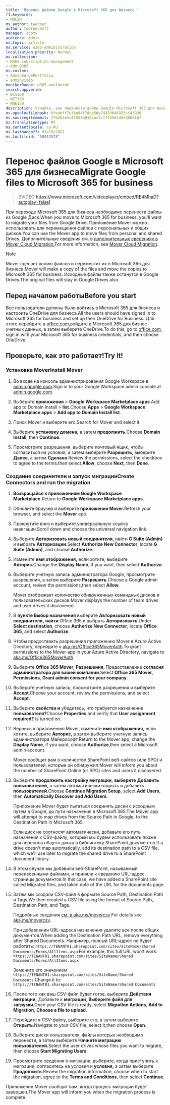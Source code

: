 ```yaml
---
title: 'Перенос файлов Google в Microsoft 365 для бизнеса '
f1.keywords:
- NOCSH
ms.author: twerner
author: twernermsft
manager: scotv
audience: Admin
ms.topic: article
ms.service: o365-administration
localization_priority: Normal
ms.collection:
- M365-subscription-management
- Adm_O365
ms.custom:
- AdminSurgePortfolio
- adminvideo
monikerRange: o365-worldwide
search.appverid:
- BCS160
- MET150
- MOE150
description: Узнайте, как перенести файлы Google Microsoft 365 для бизнеса с помощью Mover.
ms.openlocfilehash: 6feabff7e36e84f7dba56e74333648325cf43920
ms.sourcegitcommit: 27b2b2e5c41934b918cac2c171556c45e36661bf
ms.translationtype: MT
ms.contentlocale: ru-RU
ms.lasthandoff: 03/19/2021
ms.locfileid: "50913578"
---
```

# <a name="migrate-google-files-to-microsoft-365-for-business"></a><span data-ttu-id="754ee-103">Перенос файлов Google в Microsoft 365 для бизнеса</span><span class="sxs-lookup"><span data-stu-id="754ee-103">Migrate Google files to Microsoft 365 for business</span></span> 

> [!VIDEO https://www.microsoft.com/videoplayer/embed/RE4MhaD?autoplay=false]

<span data-ttu-id="754ee-104">При переходе Microsoft 365 для бизнеса необходимо перенести файлы из Google Диск.</span><span class="sxs-lookup"><span data-stu-id="754ee-104">When you move to Microsoft 365 for business, you'll want to migrate your files from Google Drive.</span></span> <span data-ttu-id="754ee-105">Приложение Mover можно использовать для перемещения файлов с персональных и общих дисков.</span><span class="sxs-lookup"><span data-stu-id="754ee-105">You can use the Mover app to move files from personal and shared Drives.</span></span> <span data-ttu-id="754ee-106">Дополнительные сведения см. в [дополнительных сведениях в Mover Cloud Migration.](/sharepointmigration/mover-plan-migration)</span><span class="sxs-lookup"><span data-stu-id="754ee-106">For more information, see [Mover Cloud Migration](/sharepointmigration/mover-plan-migration).</span></span>

> [!NOTE]
> <span data-ttu-id="754ee-107">Mover сделает копию файлов и переместит их в Microsoft 365 для бизнеса.</span><span class="sxs-lookup"><span data-stu-id="754ee-107">Mover will make a copy of the files and move the copies to Microsoft 365 for business.</span></span> <span data-ttu-id="754ee-108">Исходные файлы также останутся в Google Drives.</span><span class="sxs-lookup"><span data-stu-id="754ee-108">The original files will stay in Google Drives also.</span></span>

## <a name="before-you-start"></a><span data-ttu-id="754ee-109">Перед началом работы</span><span class="sxs-lookup"><span data-stu-id="754ee-109">Before you start</span></span>

<span data-ttu-id="754ee-110">Все пользователи должны были войтись в Microsoft 365 для бизнеса и настроить OneDrive для бизнеса.</span><span class="sxs-lookup"><span data-stu-id="754ee-110">All the users should have signed in to Microsoft 365 for business and set up their OneDrive for Business.</span></span> <span data-ttu-id="754ee-111">Для этого перейдите в [office.com,](https://office.com)войдите в Microsoft 365 для бизнес-учетных данных, а затем выберите OneDrive.</span><span class="sxs-lookup"><span data-stu-id="754ee-111">To do this, go to [office.com](https://office.com), sign in with your Microsoft 365 for business credentials, and then choose OneDrive.</span></span>

## <a name="try-it"></a><span data-ttu-id="754ee-112">Проверьте, как это работает!</span><span class="sxs-lookup"><span data-stu-id="754ee-112">Try it!</span></span>

### <a name="install-mover"></a><span data-ttu-id="754ee-113">Установка Mover</span><span class="sxs-lookup"><span data-stu-id="754ee-113">Install Mover</span></span>

1. <span data-ttu-id="754ee-114">Во входе на консоль администрирования Google Workspace в [admin.google.com](https://admin.google.com).</span><span class="sxs-lookup"><span data-stu-id="754ee-114">Sign in to your Google Workspace admin console at [admin.google.com](https://admin.google.com).</span></span>

1. <span data-ttu-id="754ee-115">Выберите **приложения**  >  **Google Workspace Marketplace apps** Add app to Domain Install  >  **list.**</span><span class="sxs-lookup"><span data-stu-id="754ee-115">Choose **Apps** > **Google Workspace Marketplace apps** > **Add app to Domain Install list**.</span></span>

1. <span data-ttu-id="754ee-116">Поиск Mover и выберите его.</span><span class="sxs-lookup"><span data-stu-id="754ee-116">Search for Mover and select it.</span></span>

1. <span data-ttu-id="754ee-117">Выберите **установку домена,** а затем **продолжить**.</span><span class="sxs-lookup"><span data-stu-id="754ee-117">Choose **Domain Install**, then **Continue**.</span></span>

1. <span data-ttu-id="754ee-118">Просмотрите разрешения, выберите почтовый ящик, чтобы согласиться на условия, а затем выберите **Разрешить**, выберите **Далее**, а затем **Сделано**.</span><span class="sxs-lookup"><span data-stu-id="754ee-118">Review the permissions, select the checkbox to agree to the terms,then select **Allow**, choose **Next**, then **Done**.</span></span>

### <a name="create-connectors-and-run-the-migration"></a><span data-ttu-id="754ee-119">Создание соединители и запуск миграции</span><span class="sxs-lookup"><span data-stu-id="754ee-119">Create Connectors and run the migration</span></span>

1. <span data-ttu-id="754ee-120">**Возвращайся к приложениям Google Workspace Marketplace.**</span><span class="sxs-lookup"><span data-stu-id="754ee-120">Return to **Google Workspace Marketplace apps**.</span></span>
1. <span data-ttu-id="754ee-121">Обновите браузер и выберите **приложение Mover.**</span><span class="sxs-lookup"><span data-stu-id="754ee-121">Refresh your browser, and select the **Mover** app.</span></span>
1. <span data-ttu-id="754ee-122">Прокрутите вниз и выберите универсальную ссылку навигации.</span><span class="sxs-lookup"><span data-stu-id="754ee-122">Scroll down and choose the universal navigation link.</span></span>
1. <span data-ttu-id="754ee-123">Выберите **Авторизовать новый соединителя,** найти **G Suite (Admin)** и выбрать **Авторизации**.</span><span class="sxs-lookup"><span data-stu-id="754ee-123">Select **Authorize New Connector**, locate **G Suite (Admin)**, and choose **Authorize**.</span></span>
1. <span data-ttu-id="754ee-124">Измените **имя отображения,** если хотите, выберите **Авториз.**</span><span class="sxs-lookup"><span data-stu-id="754ee-124">Change the **Display Name**, if you want, then select **Authorize**.</span></span>
1. <span data-ttu-id="754ee-125">Выберите учетную запись администратора Google, просмотрите разрешения, а затем выберите **Разрешить**.</span><span class="sxs-lookup"><span data-stu-id="754ee-125">Choose a Google admin account, review the permissions,then select **Allow**.</span></span>

    <span data-ttu-id="754ee-126">Mover отображает количество обнаруженных командных дисков и пользовательских дисков.</span><span class="sxs-lookup"><span data-stu-id="754ee-126">Mover displays the number of team drives and user drives it discovered.</span></span> 

1. <span data-ttu-id="754ee-127">В **пункте Выбор назначения** выберите **Авторизовать новый соединители,** **найти** Office 365 и выбрать **Авторизовать**.</span><span class="sxs-lookup"><span data-stu-id="754ee-127">Under **Select destination**, choose **Authorize New Connector**, locate **Office 365**, and select **Authorize**.</span></span>
1. <span data-ttu-id="754ee-128">Чтобы предоставить разрешения приложению Mover в Azure Active Directory, перейдите к [aka.ms/Office365MoverAuth](https://aka.ms/Office365MoverAuth).</span><span class="sxs-lookup"><span data-stu-id="754ee-128">To grant permissions to the Mover app in your Azure Active Directory, navigate to [aka.ms/Office365MoverAuth](https://aka.ms/Office365MoverAuth).</span></span>
1. <span data-ttu-id="754ee-129">Выберите **Office 365 Mover**, **Разрешения**, Предоставление **согласия администратора для вашей компании**.</span><span class="sxs-lookup"><span data-stu-id="754ee-129">Select **Office 365 Mover**, **Permissions**, **Grant admin consent for your company**.</span></span>
1. <span data-ttu-id="754ee-130">Выберите учетную запись, просмотрите разрешения и выберите **Accept**.</span><span class="sxs-lookup"><span data-stu-id="754ee-130">Choose your account, review the permissions, and select **Accept**.</span></span>
1. <span data-ttu-id="754ee-131">Выберите **свойства и** убедитесь, что требуется назначение **пользователя?**</span><span class="sxs-lookup"><span data-stu-id="754ee-131">Choose **Properties** and verify that **User assignment required?** is turned on.</span></span>
1. <span data-ttu-id="754ee-132">Вернись к приложению Mover, измените **имя отображения,** если хотите, выберите **Авториз,** а затем выберите учетную запись администратора Майкрософт.</span><span class="sxs-lookup"><span data-stu-id="754ee-132">Return to the Mover app, change the **Display Name**, if you want, choose **Authorize**,then select a Microsoft admin account.</span></span>

    <span data-ttu-id="754ee-133">Mover сообщит вам о количестве SharePoint веб-сайтов (или SPO) и пользователей, которые он обнаружил.</span><span class="sxs-lookup"><span data-stu-id="754ee-133">Mover will inform you about the number of SharePoint Online (or SPO) sites and users it discovered.</span></span>
1. <span data-ttu-id="754ee-134">Выберите **продолжить настройку миграции,** **выберите Добавить пользователей,** а затем автоматически открыть и добавить **пользователей**.</span><span class="sxs-lookup"><span data-stu-id="754ee-134">Choose **Continue Migration Setup**, select **Add Users**, then **Automatically Discover and Add Users**.</span></span>

    <span data-ttu-id="754ee-135">Приложение Mover будет пытаться соединять диски с исходным путем в Google, до пути назначения в Microsoft 365.</span><span class="sxs-lookup"><span data-stu-id="754ee-135">The Mover app will attempt to map drives from the Source Path in Google, to the Destination Path in Microsoft 365.</span></span> 

    <span data-ttu-id="754ee-136">Если диск не соотносят автоматически, добавьте его путь назначения к CSV-файлу, который мы будем использовать позже для переноса общего диска в библиотеку SharePoint документов.</span><span class="sxs-lookup"><span data-stu-id="754ee-136">If a drive doesn't map automatically, add its destination path to a CSV file, which we'll use later to migrate the shared drive to a SharePoint document library.</span></span> 

1. <span data-ttu-id="754ee-137">В этом случае мы добавили веб-SharePoint, называемый перенесенными файлами, и приняли к сведению URL-адрес страницы документов.</span><span class="sxs-lookup"><span data-stu-id="754ee-137">In this case, we have added a SharePoint site called Migrated files, and taken note of the URL for the documents page.</span></span> 
1. <span data-ttu-id="754ee-138">Затем мы создали CSV-файл в формате Source Path, Destination Path и Tags.</span><span class="sxs-lookup"><span data-stu-id="754ee-138">We then created a CSV file using the format of Source Path, Destination Path, and Tags.</span></span> 

    <span data-ttu-id="754ee-139">Подробные сведения [см. в aka.ms/movercsv](/sharepointmigration/mover-create-migration-csv).</span><span class="sxs-lookup"><span data-stu-id="754ee-139">For details see [aka.ms/movercsv](/sharepointmigration/mover-create-migration-csv).</span></span>

    <span data-ttu-id="754ee-140">При добавлении URL-адреса назначения удалите все после общих документов.</span><span class="sxs-lookup"><span data-stu-id="754ee-140">When adding the Destination Path URL, remove everything after Shared Documents.</span></span> <span data-ttu-id="754ee-141">Например, полный URL-адрес не будет работать: `https://TENANT01.sharepoint.com/sites/SiteName/Shared Documents/Forms/AllItems.aspx`</span><span class="sxs-lookup"><span data-stu-id="754ee-141">For example, this full URL won't work: `https://TENANT01.sharepoint.com/sites/SiteName/Shared Documents/Forms/AllItems.aspx`</span></span>

    <span data-ttu-id="754ee-142">Замените его значением `https://TENANT01.sharepoint.com/sites/SiteName/Shared Documents`.</span><span class="sxs-lookup"><span data-stu-id="754ee-142">Change it to: `https://TENANT01.sharepoint.com/sites/SiteName/Shared Documents`</span></span>

1. <span data-ttu-id="754ee-143">После того как ваш CSV-файл будет готов, выберите **Действия миграции,** Добавьте к **миграции**, **Выберите файл для загрузки**.</span><span class="sxs-lookup"><span data-stu-id="754ee-143">Once your CSV file is ready, select **Migration Actions**, **Add to Migration**, **Choose a file to upload**.</span></span>
1. <span data-ttu-id="754ee-144">Перейдите к CSV-файлу, выберите его, а затем выберите **Открыть**.</span><span class="sxs-lookup"><span data-stu-id="754ee-144">Navigate to your CSV file, select it,then choose **Open**.</span></span>
1. <span data-ttu-id="754ee-145">Выберите диски пользователя, файлы которых необходимо перенести, а затем выберите **Начните миграцию пользователей.**</span><span class="sxs-lookup"><span data-stu-id="754ee-145">Select the user drives whose files you want to migrate, then choose **Start Migrating Users**.</span></span>
1. <span data-ttu-id="754ee-146">Просмотрите сведения о миграции, выберите, когда приступить к миграции, согласитесь на условия и **условия,** а затем выберите **Продолжить**.</span><span class="sxs-lookup"><span data-stu-id="754ee-146">Review the migration information, choose when to start the migration, agree to the **Terms and Conditions**, then select **Continue**.</span></span>

<span data-ttu-id="754ee-147">Приложение Mover сообщит вам, когда процесс миграции будет завершен.</span><span class="sxs-lookup"><span data-stu-id="754ee-147">The Mover app will inform you when the migration process is complete.</span></span>